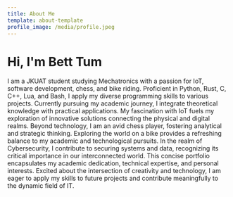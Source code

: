 ```yaml
---
title: About Me
template: about-template
profile_image: /media/profile.jpeg
---
```


# Hi, I'm Bett Tum

I am a JKUAT student studying Mechatronics with a passion for IoT, software development, chess, and bike riding. Proficient in Python, Rust, C, C++, Lua, and Bash, I apply my diverse programming skills to various projects. Currently pursuing my academic journey, I integrate theoretical knowledge with practical applications. My fascination with IoT fuels my exploration of innovative solutions connecting the physical and digital realms. Beyond technology, I am an avid chess player, fostering analytical and strategic thinking. Exploring the world on a bike provides a refreshing balance to my academic and technological pursuits. In the realm of Cybersecurity, I contribute to securing systems and data, recognizing its critical importance in our interconnected world. This concise portfolio encapsulates my academic dedication, technical expertise, and personal interests. Excited about the intersection of creativity and technology, I am eager to apply my skills to future projects and contribute meaningfully to the dynamic field of IT.


